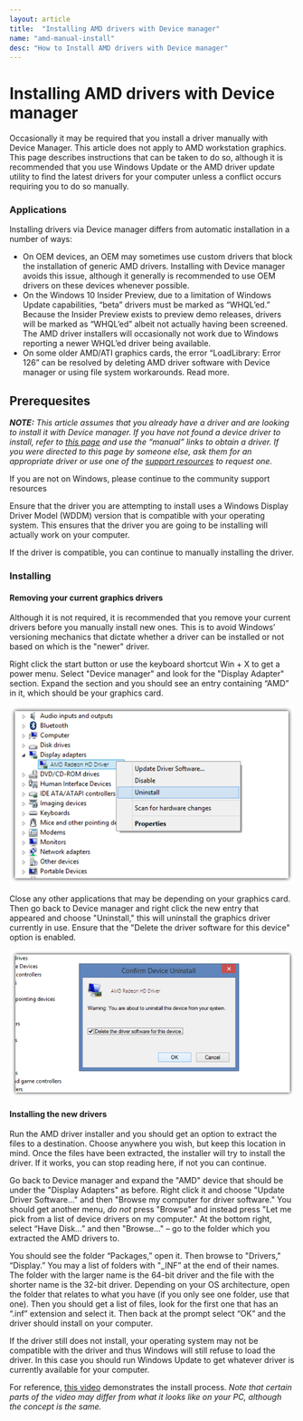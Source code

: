 ```yaml
---
layout: article
title:  "Installing AMD drivers with Device manager"
name: "amd-manual-install"
desc: "How to Install AMD drivers with Device manager"
---
```


# Installing AMD drivers with Device manager
Occasionally it may be required that you install a driver manually with Device Manager. This article does not apply to AMD workstation graphics. This page describes instructions that can be taken to do so, although it is recommended that you use Windows Update or the AMD driver update utility to find the latest drivers for your computer unless a conflict occurs requiring you to do so manually.

### Applications
Installing drivers via Device manager differs from automatic installation in a number of ways:

* On OEM devices, an OEM may sometimes use custom drivers that block the installation of generic AMD drivers. Installing with Device manager avoids this issue, although it generally is recommended to use OEM drivers on these devices whenever possible.
* On the Windows 10 Insider Preview, due to a limitation of Windows Update capabilities, “beta” drivers must be marked as “WHQL’ed.” Because the Insider Preview exists to preview demo releases, drivers will be marked as “WHQL’ed” albeit not actually having been screened. The AMD driver installers will occasionally not work due to Windows reporting a newer WHQL’ed driver being available.
* On some older AMD/ATI graphics cards, the error “LoadLibrary: Error 126” can be resolved by deleting AMD driver software with Device manager or using file system workarounds. Read more.

## Prerequesites
***NOTE:*** *This article assumes that you already have a driver and are looking to install it with Device manager. If you have not found a device driver to install, refer to [this page](/help/pixel-format-not-accelerated/) and use the “manual” links to obtain a driver. If you were directed to this page by someone else, ask them for an appropriate driver or use one of the [support resources](/help/technical-support-resources/) to request one.*

If you are not on Windows, please continue to the community support resources

Ensure that the driver you are attempting to install uses a Windows Display Driver Model (WDDM) version that is compatible with your operating system. This ensures that the driver you are going to be installing will actually work on your computer.

If the driver is compatible, you can continue to manually installing the driver.

### Installing

#### Removing your current graphics drivers
Although it is not required, it is recommended that you remove your current drivers before you manually install new ones. This is to avoid Windows’ versioning mechanics that dictate whether a driver can be installed or not based on which is the "newer" driver.

Right click the start button or use the keyboard shortcut Win + X to get a power menu. Select "Device manager" and look for the "Display Adapter" section. Expand the section and you should see an entry containing “AMD” in it, which should be your graphics card.

![Screenshot Device Manager](/static/images/help/guides/drivers/amd-manual-install/uninstall.png)

Close any other applications that may be depending on your graphics card. Then go back to Device manager and right click the new entry that appeared and choose "Uninstall," this will uninstall the graphics driver currently in use. Ensure that the "Delete the driver software for this device" option is enabled.

![Screenshot device uninstall confirm](/static/images/help/guides/drivers/amd-manual-install/uninstall-confirm.png)

#### Installing the new drivers
Run the AMD driver installer and you should get an option to extract the files to a destination. Choose anywhere you wish, but keep this location in mind. Once the files have been extracted, the installer will try to install the driver. If it works, you can stop reading here, if not you can continue.

Go back to Device manager and expand the "AMD" device that should be under the "Display Adapters" as before. Right click it and choose "Update Driver Software…" and then "Browse my computer for driver software." You should get another menu, *do not* press "Browse" and instead press "Let me pick from a list of device drivers on my computer." At the bottom right, select “Have Disk…” and then "Browse…" – go to the folder which you extracted the AMD drivers to.

You should see the folder “Packages,” open it. Then browse to "Drivers," “Display.” You may a list of folders with "_INF” at the end of their names. The folder with the larger name is the 64-bit driver and the file with the shorter name is the 32-bit driver. Depending on your OS architecture, open the folder that relates to what you have (if you only see one folder, use that one). Then you should get a list of files, look for the first one that has an “.inf” extension and select it. Then back at the prompt select “OK” and the driver should install on your computer.

If the driver still does not install, your operating system may not be compatible with the driver and thus Windows will still refuse to load the driver. In this case you should run Windows Update to get whatever driver is currently available for your computer.

For reference, [this video](https://www.youtube.com/watch?v=iYdfMyGrA8s) demonstrates the install process. *Note that certain parts of the video may differ from what it looks like on your PC, although the concept is the same.*